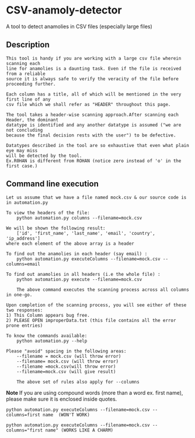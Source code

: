 <h1>CSV-anamoly-detector </h1>
	A tool to detect anamolies in CSV files (especially large files)

<h2> Description </h2>

	This tool is handy if you are working with a large csv file wherein scanning each
	line for anamolies is a daunting task. Even if the file is received from a reliable
	source it is always safe to verify the veracity of the file before proceeding further.

	Each column has a title, all of which will be mentioned in the very first line of any 
	csv file which we shall refer as "HEADER" throughout this page.

	The tool takes a header-wise scanning approach.After scanning each Header, the dominant
	datatype is identified and any another datatype is assumed ("we are not concluding 
	because the final decision rests with the user") to be defective. 

	Datatypes described in the tool are so exhaustive that even what plain eye may miss 
	will be detected by the tool.
	Ex.R0HAN is different from ROHAN (notice zero instead of 'o' in the first case.)


<h2> Command line execution </h2>

	Let us assume that we have a file named mock.csv & our source code is in automation.py
	
	To view the headers of the file:	
		python automation.py columns --filename=mock.csv

	We will be shown the following result:
		['id', 'first_name', 'last_name', 'email', 'country', 'ip_address']
	where each element of the above array is a header
	
	To find out the anamolies in each header (say email) :
		python automation.py executeColumns --filename=mock.csv --columns=email

	To find out anamolies in all headers (i.e the whole file) :
		python automation.py execute --filename=mock.csv

		The above command executes the scanning process across all columns in one-go.

	Upon completion of the scanning process, you will see either of these two responses:
	1) This Column appears bug free.
	2) PLEASE OPEN improperData.txt (this file contains all the error prone entries)

	To know the commands available:
		python automation.py --help

	Please "avoid" spacing in the following areas:
		--filename = mock.csv (will throw error)
		--filename= mock.csv (will throw error)
		--filename =mock.csv(will throw error)
		--filename=mock.csv (will give result)

		The above set of rules also apply for --columns

<b> Note </b>
	If you are using compound words (more than a word ex. first name), please make sure it is enclosed inside quotes.

	python automation.py executeColumns --filename=mock.csv --columns=first name  (WON'T WORK)

	python automation.py executeColumns --filename=mock.csv --columns="first name" (WORKS LIKE A CHARM)
